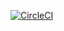 [![CircleCI](https://dl.circleci.com/status-badge/img/gh/cuongbrilliantSE/udacity-project5/tree/master.svg?style=svg)](https://dl.circleci.com/status-badge/redirect/gh/cuongbrilliantSE/udacity-project5/tree/master)



